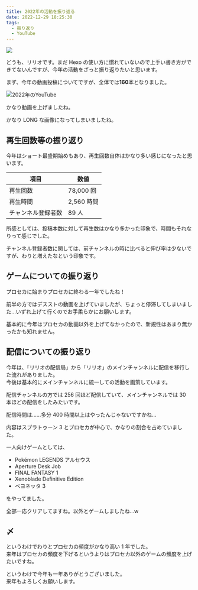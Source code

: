 ```yaml
---
title: 2022年の活動を振り返る
date: 2022-12-29 18:25:30
tags:
  - 振り返り
  - YouTube
---
```


![](https://user-images.githubusercontent.com/7778943/209963456-0501e8eb-9d71-4aa9-bee9-6f5c30f0eeb3.jpg)

どうも、リリオです。まだ Hexo の使い方に慣れていないので上手い書き方ができてないんですが、今年の活動をざっと振り返りたいと思います。

<!-- more -->

まず、今年の動画投稿についてですが、全体では**160**本となりました。

![2022年のYouTube](https://user-images.githubusercontent.com/7778943/209963607-fff786a2-1fd7-4edf-883a-8c0dc4926097.jpg)

かなり動画を上げましたね。

かなり LONG な画像になってしまいましたね。

## 再生回数等の振り返り

今年はショート最盛期始めもあり、再生回数自体はかなり多い感じになったと思います。

| 項目               | 数値       |
| ------------------ | ---------- |
| 再生回数           | 78,000 回  |
| 再生時間           | 2,560 時間 |
| チャンネル登録者数 | 89 人      |

所感としては、投稿本数に対して再生数はかなり多かった印象で、時間もそれなりって感じでした。

チャンネル登録者数に関しては、前チャンネルの時に比べると伸び率は少ないですが、わりと増えたなという印象です。

## ゲームについての振り返り

プロセカに始まりプロセカに終わる一年でしたね！

前半の方ではデスストの動画を上げていましたが、ちょっと停滞してしまいました…いずれ上げて行くのでお手柔らかにお願いします。

基本的に今年はプロセカの動画以外を上げてなかったので、新規性はあまり無かったかも知れません。

## 配信についての振り返り

今年は、「リリオの配信局」から「リリオ」のメインチャンネルに配信を移行した流れがありました。  
今後は基本的にメインチャンネルに統一しての活動を画策しています。

配信チャンネルの方では 256 回ほど配信していて、メインチャンネルでは 30 本ほどの配信をしたみたいです。

配信時間は……多分 400 時間以上はやったんじゃないですかね…

内容はスプラトゥーン 3 とプロセカが中心で、かなりの割合を占めていました。

一人向けゲームとしては、

- Pokémon LEGENDS アルセウス
- Aperture Desk Job
- FINAL FANTASY 1
- Xenoblade Definitive Edition
- ベヨネッタ 3

をやってました。

全部一応クリアしてますね。以外とゲームしましたね…w

## 〆

というわけでわりとプロセカの頻度がかなり高い 1 年でした。  
来年はプロセカの頻度を下げるというよりはプロセカ以外のゲームの頻度を上げたいですね。

というわけで今年も一年ありがとうございました。  
来年もよろしくお願いします。
